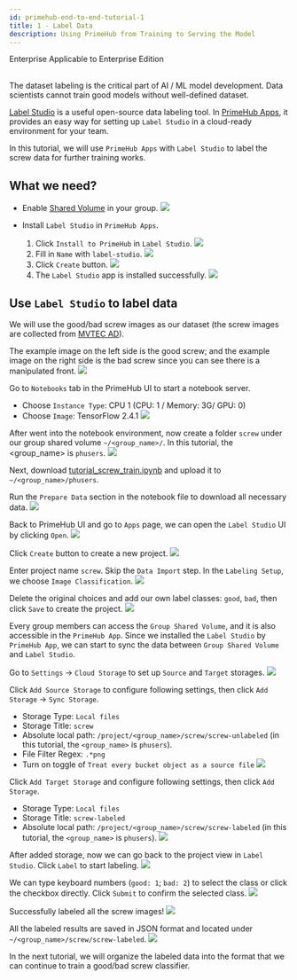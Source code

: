 ```yaml
---
id: primehub-end-to-end-tutorial-1
title: 1 - Label Data
description: Using PrimeHub from Training to Serving the Model
---
```

<div class="label-sect">
  <div class="ee-only tooltip">Enterprise
    <span class="tooltiptext">Applicable to Enterprise Edition</span>
  </div>
</div>
<br>

The dataset labeling is the critical part of AI / ML model development. Data scientists cannot train good models without well-defined dataset. 

[Label Studio](https://labelstud.io/) is a useful open-source data labeling tool. In [PrimeHub Apps](primehub-app), it provides an easy way for setting up `Label Studio` in a cloud-ready environment for your team.

In this tutorial, we will use `PrimeHub Apps` with `Label Studio` to label the screw data for further training works.

## What we need?

- Enable [Shared Volume](guide_manual/admin-group#shared-volume) in your group.
![](assets/primehub-end-to-end-tutorial-shared-volume.png)

- Install `Label Studio` in `PrimeHub Apps`.
    1. Click `Install to PrimeHub` in `Label Studio`.
    ![](assets/primehub-end-to-end-tutorial-install-label-studio-1.png)
    2. Fill in `Name` with `label-studio`.
    ![](assets/primehub-end-to-end-tutorial-install-label-studio-2.png)
    3. Click `Create` button.
    ![](assets/primehub-end-to-end-tutorial-install-label-studio-3.png)
    4. The `Label Studio` app is installed successfully.
    ![](assets/primehub-end-to-end-tutorial-install-label-studio-4.png)

## Use `Label Studio` to label data

We will use the good/bad screw images as our dataset (the screw images are collected from [MVTEC AD](https://www.mvtec.com/company/research/datasets/mvtec-ad/)).

The example image on the left side is the good screw; and the example image on the right side is the bad screw since you can see there is a manipulated front.
![](assets/app_tutorial_labelstudio_screw_good_bad.png)

Go to `Notebooks` tab in the PrimeHub UI to start a notebook server.
- Choose `Instance Type`: CPU 1 (CPU: 1 / Memory: 3G/ GPU: 0)
- Choose `Image`: TensorFlow 2.4.1
![](assets/primehub-end-to-end-tutorial-start-notebook.png)

After went into the notebook environment, now create a folder `screw` under our group shared volume `~/<group_name>/`. In this tutorial, the <group_name> is `phusers`.
![](assets/primehub-end-to-end-tutorial-create-folder.png)

Next, download [tutorial_screw_train.ipynb](assets/tutorial_screw_train.ipynb) and upload it to `~/<group_name>/phusers`.

Run the `Prepare Data` section in the notebook file to download all necessary data.
![](assets/primehub-end-to-end-tutorial-prepare-data.png)

Back to PrimeHub UI and go to `Apps` page, we can open the `Label Studio` UI by clicking `Open`.
![](assets/primehub-end-to-end-tutorial-open-label-studio.png)

Click `Create` button to create a new project.
![](assets/app_tutorial_labelstudio_create.png)

Enter project name `screw`. Skip the `Data Import` step. In the `Labeling Setup`, we choose `Image Classification`.
![](assets/app_tutorial_labelstudio_screw_create_project.png)

Delete the original choices and add our own label classes: `good`, `bad`, then click `Save` to create the project.
![](assets/app_tutorial_labelstudio_screw_label_classes.png)

Every group members can access the `Group Shared Volume`, and it is also accessible in the `PrimeHub App`. Since we installed the `Label Studio` by `PrimeHub App`, we can start to sync the data between `Group Shared Volume` and `Label Studio`.

Go to `Settings` -> `Cloud Storage` to set up `Source` and `Target` storages.
![](assets/primehub-end-to-end-tutorial-add-storage.png)

Click `Add Source Storage` to configure following settings, then click `Add Storage` -> `Sync Storage`.
- Storage Type: `Local files`
- Storage Title: `screw`
- Absolute local path: `/project/<group_name>/screw/screw-unlabeled` (in this tutorial, the `<group_name>` is `phusers`).
- File Filter Regex: `.*png`
- Turn on toggle of `Treat every bucket object as a source file`
![](assets/primehub-end-to-end-tutorial-source-storage.png)

Click `Add Target Storage` and configure following settings, then click `Add Storage`.
- Storage Type: `Local files`
- Storage Title: `screw-labeled`
- Absolute local path: `/project/<group_name>/screw/screw-labeled` (in this tutorial, the `<group_name>` is `phusers`).
![](assets/primehub-end-to-end-tutorial-target-storage.png)

After added storage, now we can go back to the project view in `Label Studio`. Click `Label` to start labeling.
![](assets/app_tutorial_labelstudio_screw_label_start.png)

We can type keyboard numbers (`good: 1`; `bad: 2`) to select the class or click the checkbox directly. Click `Submit` to confirm the selected class.
![](assets/primehub-end-to-end-tutorial-label-data.png)

Successfully labeled all the screw images!
![](assets/primehub-end-to-end-tutorial-labeled-completed.png)

All the labeled results are saved in JSON format and located under `~/<group_name>/screw/screw-labeled`.
![](assets/primehub-end-to-end-tutorial-labeled-json.png)

In the next tutorial, we will organize the labeled data into the format that we can continue to train a good/bad screw classifier.
